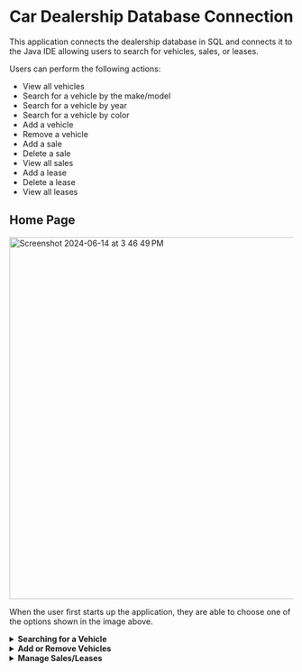 # Car Dealership Database Connection

This application connects the dealership database in SQL and connects it to the Java IDE allowing users to search for vehicles, sales, or leases. 

Users can perform the following actions:
  - View all vehicles
  - Search for a vehicle by the make/model
  - Search for a vehicle by year
  - Search for a vehicle by color
  - Add a vehicle
  - Remove a vehicle
  - Add a sale
  - Delete a sale
  - View all sales
  - Add a lease
  - Delete a lease
  - View all leases


## Home Page
<img width="641" alt="Screenshot 2024-06-14 at 3 46 49 PM" src="https://github.com/hibbaafzal/WorkshopEight_CarDealershipDatabaseConnect/assets/166542360/c6dddc0b-9476-4fbf-a73b-3609ca61ffa2">

When the user first starts up the application, they are able to choose one of the options shown in the image above. 

<details> 
  
  **<summary> Searching for a Vehicle </summary>**
  
  ### All Vehicles

  <img width="907" alt="Screenshot 2024-06-14 at 3 50 27 PM" src="https://github.com/hibbaafzal/WorkshopEight_CarDealershipDatabaseConnect/assets/166542360/30152fba-c8c0-4325-abbd-ac811724ac78">

### Search by Make/Model
<img width="638" alt="Screenshot 2024-06-14 at 3 53 21 PM" src="https://github.com/hibbaafzal/WorkshopEight_CarDealershipDatabaseConnect/assets/166542360/85c0791a-017b-4978-bca3-1472c6d315c7">

### Search by Year
<img width="824" alt="Screenshot 2024-06-14 at 4 36 10 PM" src="https://github.com/hibbaafzal/WorkshopEight_CarDealershipDatabaseConnect/assets/166542360/05789101-5335-4d67-8cfd-b4620760ed31">

### Search by Color
<img width="932" alt="Screenshot 2024-06-14 at 4 48 38 PM" src="https://github.com/hibbaafzal/WorkshopEight_CarDealershipDatabaseConnect/assets/166542360/e26c81a3-a844-4956-8de7-f8f2b0931ecc">


  
</details>



<details>
  
 **<summary> Add or Remove Vehicles </summary>**

 ### Adding a vehicle
 
<img width="797" alt="Screenshot 2024-06-14 at 4 50 59 PM" src="https://github.com/hibbaafzal/WorkshopEight_CarDealershipDatabaseConnect/assets/166542360/e8be3d0d-089b-4cbb-9b42-7eb10d395bc5">

The added vehicle then is added to the database, as shown below.
<img width="444" alt="Screenshot 2024-06-14 at 4 51 55 PM" src="https://github.com/hibbaafzal/WorkshopEight_CarDealershipDatabaseConnect/assets/166542360/652f1105-2b97-4cbb-8f76-e5e5bf322572">

### Removing a Vehicle
<img width="791" alt="Screenshot 2024-06-14 at 4 52 24 PM" src="https://github.com/hibbaafzal/WorkshopEight_CarDealershipDatabaseConnect/assets/166542360/db61289e-4cd8-4a15-8a2e-8ad59a6cce50">


The vehicle is then removed from the database as shown below.

<img width="773" alt="Screenshot 2024-06-14 at 4 53 24 PM" src="https://github.com/hibbaafzal/WorkshopEight_CarDealershipDatabaseConnect/assets/166542360/69303859-0202-447d-bdcf-9221e9df2b8c">

If we run the query to search for a vehicle that has been removed, it will not show up. 
<img width="818" alt="Screenshot 2024-06-14 at 4 54 22 PM" src="https://github.com/hibbaafzal/WorkshopEight_CarDealershipDatabaseConnect/assets/166542360/7a7881a9-0d1c-443d-bdb3-684a3a82b1db">


</details>




<details>
  
 **<summary> Manage Sales/Leases </summary>**

### Adding a Sale
<img width="602" alt="Screenshot 2024-06-14 at 4 55 41 PM" src="https://github.com/hibbaafzal/WorkshopEight_CarDealershipDatabaseConnect/assets/166542360/bf006403-e775-41b5-82b3-695f966d0568">


### Deleting a Sale
<img width="766" alt="Screenshot 2024-06-14 at 5 23 14 PM" src="https://github.com/hibbaafzal/WorkshopEight_CarDealershipDatabaseConnect/assets/166542360/e632d0b2-4af3-4fc0-be62-95ec4b452e84">


### View all Sales

<img width="803" alt="Screenshot 2024-06-14 at 5 03 22 PM" src="https://github.com/hibbaafzal/WorkshopEight_CarDealershipDatabaseConnect/assets/166542360/8385b1b6-c716-45a8-a0cb-b9cba000660f">

### Add a Lease
<img width="595" alt="Screenshot 2024-06-14 at 5 11 42 PM" src="https://github.com/hibbaafzal/WorkshopEight_CarDealershipDatabaseConnect/assets/166542360/aabd0e17-f431-4ae5-8f27-ad7d62bc322c">


### Delete a Lease
<img width="635" alt="Screenshot 2024-06-14 at 5 12 34 PM" src="https://github.com/hibbaafzal/WorkshopEight_CarDealershipDatabaseConnect/assets/166542360/ec4527e9-76bd-41f9-83d2-f7573548d184">

If we run the query, to search for the deleted lease, it will not be found as shown below. 

<img width="834" alt="Screenshot 2024-06-14 at 5 13 05 PM" src="https://github.com/hibbaafzal/WorkshopEight_CarDealershipDatabaseConnect/assets/166542360/74025839-ea0c-4ac2-8c94-110ffede5c3a">

### View all Leases
<img width="1114" alt="Screenshot 2024-06-14 at 5 07 48 PM" src="https://github.com/hibbaafzal/WorkshopEight_CarDealershipDatabaseConnect/assets/166542360/eb55d81f-b957-4387-89b3-8512d434df02">


</details>

 
